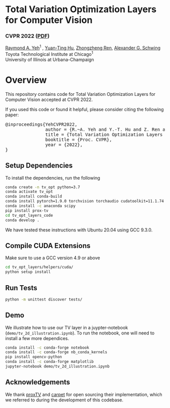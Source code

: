 # Total Variation Optimization Layers for Computer Vision

### CVPR 2022 ([PDF](https://arxiv.org/abs/2204.03643))
[Raymond A. Yeh](https://www.raymond-yeh.com/)<sup>1</sup> ,
[Yuan-Ting Hu](https://sites.google.com/view/yuantinghu),
[Zhongzheng Ren](https://jason718.github.io/),
[Alexander G. Schwing](http://www.alexander-schwing.de/)<br/>
Toyota Technological Institute at Chicago<sup>1</sup><br/>
University of Illinois at Urbana-Champaign <br/>

# Overview
This repository contains code for Total Variation Optimization Layers for Computer Vision accepted at CVPR 2022.

If you used this code or found it helpful, please consider citing the following paper:

<pre>
@inproceedings{YehCVPR2022,
               author = {R.~A. Yeh and Y.-T. Hu and Z. Ren and A.~G. Schwing},
               title = {Total Variation Optimization Layers for Computer Vision},
               booktitle = {Proc. CVPR},
               year = {2022},
}
</pre>

## Setup Dependencies
To install the dependencies, run the following
```bash
conda create -n tv_opt python=3.7
conda activate tv_opt
conda install conda-build
conda install pytorch=1.9.0 torchvision torchaudio cudatoolkit=11.1.74 -c pytorch -c nvidia
conda install -c anaconda scipy
pip install prox-tv
cd tv_opt_layers_code
conda develop .
```
We have tested these instructions with Ubuntu 20.04 using GCC 9.3.0.

## Compile CUDA Extensions
Make sure to use a GCC version 4.9 or above
```bash
cd tv_opt_layers/helpers/cuda/
python setup install
```

## Run Tests
```bash
python -m unittest discover tests/
```

## Demo
We illustrate how to use our TV layer in a juypter-notebook (`demo/tv_2d_illustration.ipynb`). To run the notebook, one will need to install a few more dependices.
```bash
conda install -c conda-forge notebook
conda install -c conda-forge nb_conda_kernels
pip install opencv-python
conda install -c conda-forge matplotlib
jupyter-notebook demo/tv_2d_illustration.ipynb
```

## Acknowledgements
We thank [proxTV](https://github.com/albarji/proxTV) and [carpet](https://github.com/hcherkaoui/carpet) for open sourcing their implementation, which we referred to during the development of this codebase.
